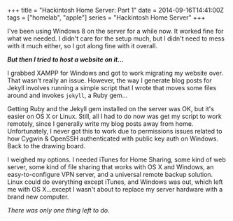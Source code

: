 +++
title = "Hackintosh Home Server: Part 1"
date = 2014-09-16T14:41:00Z
tags = ["homelab", "apple"]
series = "Hackintosh Home Server"
+++

I've been using Windows 8 on the server for a while now. It worked fine for what we needed. I didn't care for the setup much, but I didn't need to mess with it much either, so I got along fine with it overall.

***But then I tried to host a website on it...***

I grabbed XAMPP for Windows and got to work migrating my website over. That wasn't really an issue. However, the way I generate blog posts for Jekyll involves running a simple script that I wrote that moves some files around and invokes `jekyll`, a Ruby gem...

Getting Ruby and the Jekyll gem installed on the server was OK, but it's easier on OS X or Linux. Still, all I had to do now was get my script to work remotely, since I generally write my blog posts away from home. Unfortunately, I never got this to work due to permissions issues related to how Cygwin & OpenSSH authenticated with public key auth on Windows. Back to the drawing board.

I weighed my options. I needed iTunes for Home Sharing, some kind of web server, some kind of file sharing that works with OS X and Windows, an easy-to-configure VPN server, and a universal remote backup solution. Linux could do everything except iTunes, and Windows was out, which left me with OS X...except I wasn't about to replace my server hardware with a brand new computer.

*There was only one thing left to do.*
